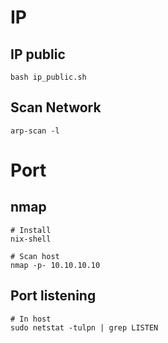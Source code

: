 # IP
## IP public
```
bash ip_public.sh
```

## Scan Network 
```
arp-scan -l
```

# Port
## nmap
```
# Install
nix-shell

# Scan host 
nmap -p- 10.10.10.10
```

## Port listening
```
# In host
sudo netstat -tulpn | grep LISTEN
```
